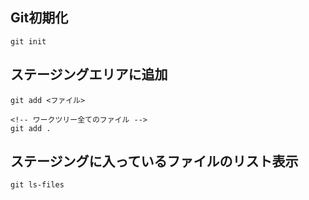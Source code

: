 ## Git初期化
```
git init
```

## ステージングエリアに追加
```
git add <ファイル>
```
```
<!-- ワークツリー全てのファイル -->
git add .
```

## ステージングに入っているファイルのリスト表示
```
git ls-files
```


